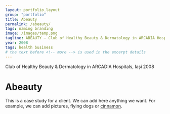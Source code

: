 ```yaml
---
layout: portfolio_layout
group: "portfolio"
title: Abeauty
permalink: /abeauty/
tags: naming branding
image: /images/temp.png
tagline: ABEAUTY – Club of Healthy Beauty & Dermatology in ARCADIA Hospitals, Iași 2008
year: 2008
tags: health business
# the text before <!-- more --> is used in the excerpt details
---
```


Club of Healthy Beauty & Dermatology in ARCADIA Hospitals, Iași 2008
<!--more-->


# Abeauty

This is a case study for a client. We can add here anything we want. For example, we can add pictures, flying dogs or [cinnamon](http://www.cinnamon.com).
